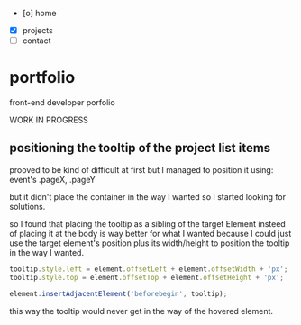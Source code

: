 - [o] home
- [x] projects
- [ ] contact
# portfolio
front-end developer porfolio

WORK IN PROGRESS



## positioning the tooltip of the project list items

prooved to be kind of difficult at first but I managed to position it using:
event's .pageX, .pageY 

but it didn't place the container in the way I wanted so I started looking for solutions.

so I found that placing the tooltip as a sibling of the target Element insteed of placing it
at the body is way better for what I wanted because I could just use the target element's position 
plus its width/height to position the tooltip in the way I wanted.


```javascript
tooltip.style.left = element.offsetLeft + element.offsetWidth + 'px';
tooltip.style.top = element.offsetTop + element.offsetHeight + 'px';

element.insertAdjacentElement('beforebegin', tooltip);
```

this way the tooltip would never get in the way of the hovered element.